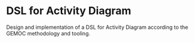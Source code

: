# DSL for Activity Diagram
Design and implementation of a DSL for Activity Diagram according to the GEMOC methodology and tooling. 
